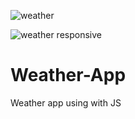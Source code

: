 
![weather](https://user-images.githubusercontent.com/108437114/222610995-2c0e4dda-393c-47c3-b5b1-3f8dab271909.png)

![weather responsive](https://user-images.githubusercontent.com/108437114/222610992-783f0e88-60c4-4164-a404-8a76fc7007f5.png)
# Weather-App
Weather app using with JS

